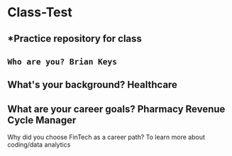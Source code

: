 # Class-Test
*Practice repository for class
---
`Who are you? Brian Keys`
---
What's your background? Healthcare
---
What are your career goals? Pharmacy Revenue Cycle Manager
---
Why did you choose FinTech as a career path?  To learn more about coding/data analytics

